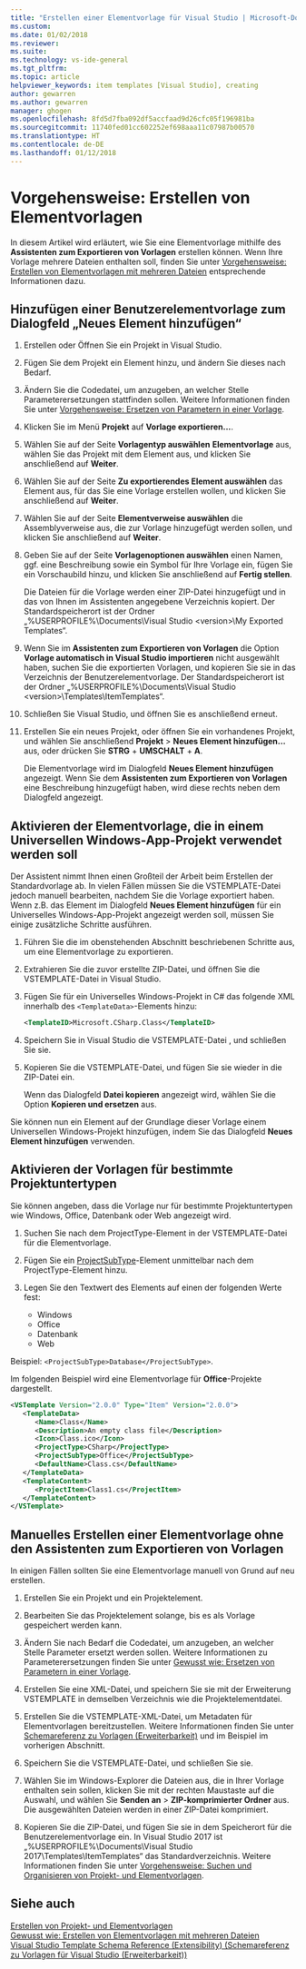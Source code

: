 ```yaml
---
title: "Erstellen einer Elementvorlage für Visual Studio | Microsoft-Dokumentation"
ms.custom: 
ms.date: 01/02/2018
ms.reviewer: 
ms.suite: 
ms.technology: vs-ide-general
ms.tgt_pltfrm: 
ms.topic: article
helpviewer_keywords: item templates [Visual Studio], creating
author: gewarren
ms.author: gewarren
manager: ghogen
ms.openlocfilehash: 8fd5d7fba092df5accfaad9d26cfc05f196981ba
ms.sourcegitcommit: 11740fed01cc602252ef698aaa11c07987b00570
ms.translationtype: HT
ms.contentlocale: de-DE
ms.lasthandoff: 01/12/2018
---
```

# <a name="how-to-create-item-templates"></a>Vorgehensweise: Erstellen von Elementvorlagen

In diesem Artikel wird erläutert, wie Sie eine Elementvorlage mithilfe des **Assistenten zum Exportieren von Vorlagen** erstellen können. Wenn Ihre Vorlage mehrere Dateien enthalten soll, finden Sie unter [Vorgehensweise: Erstellen von Elementvorlagen mit mehreren Dateien](../ide/how-to-create-multi-file-item-templates.md) entsprechende Informationen dazu.

## <a name="to-add-a-user-item-template-to-the-add-new-item-dialog-box"></a>Hinzufügen einer Benutzerelementvorlage zum Dialogfeld „Neues Element hinzufügen“

1. Erstellen oder Öffnen Sie ein Projekt in Visual Studio.

1. Fügen Sie dem Projekt ein Element hinzu, und ändern Sie dieses nach Bedarf.

1. Ändern Sie die Codedatei, um anzugeben, an welcher Stelle Parameterersetzungen stattfinden sollen. Weitere Informationen finden Sie unter [Vorgehensweise: Ersetzen von Parametern in einer Vorlage](../ide/how-to-substitute-parameters-in-a-template.md).

1. Klicken Sie im Menü **Projekt** auf **Vorlage exportieren...**.

1. Wählen Sie auf der Seite **Vorlagentyp auswählen** **Elementvorlage** aus, wählen Sie das Projekt mit dem Element aus, und klicken Sie anschließend auf **Weiter**.

1. Wählen Sie auf der Seite **Zu exportierendes Element auswählen** das Element aus, für das Sie eine Vorlage erstellen wollen, und klicken Sie anschließend auf **Weiter**.

1. Wählen Sie auf der Seite **Elementverweise auswählen** die Assemblyverweise aus, die zur Vorlage hinzugefügt werden sollen, und klicken Sie anschließend auf **Weiter**.

1. Geben Sie auf der Seite **Vorlagenoptionen auswählen** einen Namen, ggf. eine Beschreibung sowie ein Symbol für Ihre Vorlage ein, fügen Sie ein Vorschaubild hinzu, und klicken Sie anschließend auf **Fertig stellen**.

    Die Dateien für die Vorlage werden einer ZIP-Datei hinzugefügt und in das von Ihnen im Assistenten angegebene Verzeichnis kopiert. Der Standardspeicherort ist der Ordner „%USERPROFILE%\Documents\Visual Studio \<version\>\My Exported Templates“.

1. Wenn Sie im **Assistenten zum Exportieren von Vorlagen** die Option **Vorlage automatisch in Visual Studio importieren** nicht ausgewählt haben, suchen Sie die exportierten Vorlagen, und kopieren Sie sie in das Verzeichnis der Benutzerelementvorlage. Der Standardspeicherort ist der Ordner „%USERPROFILE%\Documents\Visual Studio \<version\>\Templates\ItemTemplates“.

1. Schließen Sie Visual Studio, und öffnen Sie es anschließend erneut.

1. Erstellen Sie ein neues Projekt, oder öffnen Sie ein vorhandenes Projekt, und wählen Sie anschließend **Projekt** > **Neues Element hinzufügen...** aus, oder drücken Sie **STRG** + **UMSCHALT** + **A**.

   Die Elementvorlage wird im Dialogfeld **Neues Element hinzufügen** angezeigt. Wenn Sie dem **Assistenten zum Exportieren von Vorlagen** eine Beschreibung hinzugefügt haben, wird diese rechts neben dem Dialogfeld angezeigt.

## <a name="to-enable-the-item-template-to-be-used-in-a-universal-windows-app-project"></a>Aktivieren der Elementvorlage, die in einem Universellen Windows-App-Projekt verwendet werden soll

Der Assistent nimmt Ihnen einen Großteil der Arbeit beim Erstellen der Standardvorlage ab. In vielen Fällen müssen Sie die VSTEMPLATE-Datei jedoch manuell bearbeiten, nachdem Sie die Vorlage exportiert haben. Wenn z.B. das Element im Dialogfeld **Neues Element hinzufügen** für ein Universelles Windows-App-Projekt angezeigt werden soll, müssen Sie einige zusätzliche Schritte ausführen.

1. Führen Sie die im obenstehenden Abschnitt beschriebenen Schritte aus, um eine Elementvorlage zu exportieren.

1. Extrahieren Sie die zuvor erstellte ZIP-Datei, und öffnen Sie die VSTEMPLATE-Datei in Visual Studio.

1. Fügen Sie für ein Universelles Windows-Projekt in C# das folgende XML innerhalb des `<TemplateData>`-Elements hinzu:

   ```xml
   <TemplateID>Microsoft.CSharp.Class</TemplateID>
   ```

1. Speichern Sie in Visual Studio die VSTEMPLATE-Datei , und schließen Sie sie.

1. Kopieren Sie die VSTEMPLATE-Datei, und fügen Sie sie wieder in die ZIP-Datei ein.

     Wenn das Dialogfeld **Datei kopieren** angezeigt wird, wählen Sie die Option **Kopieren und ersetzen** aus.

Sie können nun ein Element auf der Grundlage dieser Vorlage einem Universellen Windows-Projekt hinzufügen, indem Sie das Dialogfeld **Neues Element hinzufügen** verwenden.

## <a name="to-enable-templates-for-specific-project-subtypes"></a>Aktivieren der Vorlagen für bestimmte Projektuntertypen

Sie können angeben, dass die Vorlage nur für bestimmte Projektuntertypen wie Windows, Office, Datenbank oder Web angezeigt wird.

1. Suchen Sie nach dem ProjectType-Element in der VSTEMPLATE-Datei für die Elementvorlage.

1. Fügen Sie ein [ProjectSubType](../extensibility/projectsubtype-element-visual-studio-templates.md)-Element unmittelbar nach dem ProjectType-Element hinzu.

1. Legen Sie den Textwert des Elements auf einen der folgenden Werte fest:

    - Windows
    - Office
    - Datenbank
    - Web

Beispiel: `<ProjectSubType>Database</ProjectSubType>`.

Im folgenden Beispiel wird eine Elementvorlage für **Office**-Projekte dargestellt.

```xml
<VSTemplate Version="2.0.0" Type="Item" Version="2.0.0">
   <TemplateData>
      <Name>Class</Name>
      <Description>An empty class file</Description>
      <Icon>Class.ico</Icon>
      <ProjectType>CSharp</ProjectType>
      <ProjectSubType>Office</ProjectSubType>
      <DefaultName>Class.cs</DefaultName>
   </TemplateData>
   <TemplateContent>
      <ProjectItem>Class1.cs</ProjectItem>
   </TemplateContent>
</VSTemplate>
```

## <a name="to-manually-create-an-item-template-without-using-the-export-template-wizard"></a>Manuelles Erstellen einer Elementvorlage ohne den Assistenten zum Exportieren von Vorlagen

In einigen Fällen sollten Sie eine Elementvorlage manuell von Grund auf neu erstellen.

1. Erstellen Sie ein Projekt und ein Projektelement.

1. Bearbeiten Sie das Projektelement solange, bis es als Vorlage gespeichert werden kann.

1. Ändern Sie nach Bedarf die Codedatei, um anzugeben, an welcher Stelle Parameter ersetzt werden sollen. Weitere Informationen zu Parameterersetzungen finden Sie unter [Gewusst wie: Ersetzen von Parametern in einer Vorlage](../ide/how-to-substitute-parameters-in-a-template.md).

1. Erstellen Sie eine XML-Datei, und speichern Sie sie mit der Erweiterung VSTEMPLATE in demselben Verzeichnis wie die Projektelementdatei.

1. Erstellen Sie die VSTEMPLATE-XML-Datei, um Metadaten für Elementvorlagen bereitzustellen. Weitere Informationen finden Sie unter [Schemareferenz zu Vorlagen (Erweiterbarkeit)](../extensibility/visual-studio-template-schema-reference.md) und im Beispiel im vorherigen Abschnitt.

1. Speichern Sie die VSTEMPLATE-Datei, und schließen Sie sie.

1. Wählen Sie im Windows-Explorer die Dateien aus, die in Ihrer Vorlage enthalten sein sollen, klicken Sie mit der rechten Maustaste auf die Auswahl, und wählen Sie **Senden an** > **ZIP-komprimierter Ordner** aus. Die ausgewählten Dateien werden in einer ZIP-Datei komprimiert.

1. Kopieren Sie die ZIP-Datei, und fügen Sie sie in dem Speicherort für die Benutzerelementvorlage ein. In Visual Studio 2017 ist „%USERPROFILE%\Documents\Visual Studio 2017\Templates\ItemTemplates“ das Standardverzeichnis. Weitere Informationen finden Sie unter [Vorgehensweise: Suchen und Organisieren von Projekt- und Elementvorlagen](../ide/how-to-locate-and-organize-project-and-item-templates.md).

## <a name="see-also"></a>Siehe auch

[Erstellen von Projekt- und Elementvorlagen](../ide/creating-project-and-item-templates.md)  
[Gewusst wie: Erstellen von Elementvorlagen mit mehreren Dateien](../ide/how-to-create-multi-file-item-templates.md)  
[Visual Studio Template Schema Reference (Extensibility) (Schemareferenz zu Vorlagen für Visual Studio (Erweiterbarkeit))](../extensibility/visual-studio-template-schema-reference.md)
